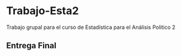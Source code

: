 # Trabajo-Esta2
Trabajo grupal para el curso de Estadística para el Análisis Político 2
## Entrega Final
